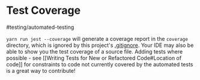# Test Coverage

<span class="related-pages">#testing/automated-testing</span>

`yarn run jest --coverage` will generate a coverage report in the `coverage` directory, which is ignored by this project's [.gitignore](https://github.com/obsidian-tasks-group/obsidian-tasks/blob/main/.gitignore).
Your IDE may also be able to show you the test coverage of a source file.
Adding tests where possible - see [[Writing Tests for New or Refactored Code#Location of code]] for constraints to code not currently covered by the automated tests is a great way to contribute!
